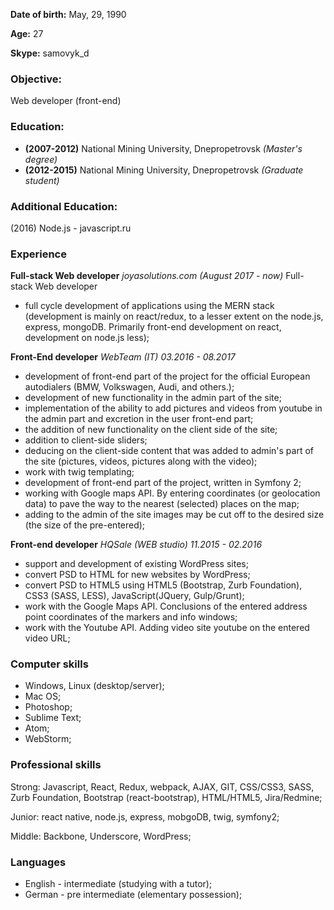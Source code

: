 **Date of birth:** May, 29, 1990

**Age:** 27

**Skype:** samovyk_d

### Objective:
Web developer (front-end)

### Education:
- **(2007-2012)** National Mining University, Dnepropetrovsk *(Master's degree)*
- **(2012-2015)** National Mining University, Dnepropetrovsk *(Graduate student)*

### Additional Education:
(2016) Node.js - javascript.ru

### Experience

**Full-stack Web developer**
*joyasolutions.com (August 2017 - now)*
Full-stack Web developer
- full cycle development of applications using the MERN stack (development is mainly on react/redux, to a lesser extent on the node.js, express, mongoDB. Primarily front-end development on react, development on node.js less);

**Front-End developer**
*WebTeam (IT) 03.2016 - 08.2017*
- development of front-end part of the project for the official European autodialers (BMW, Volkswagen, Audi, and others.);
- development of new functionality in the admin part of the site;
- implementation of the ability to add pictures and videos from youtube in the admin part and excretion in the user front-end part;
- the addition of new functionality on the client side of the site;
- addition to client-side sliders;
- deducing on the client-side content that was added to admin's part of the site (pictures, videos, pictures along with the video);
- work with twig templating;
- development of front-end part of the project, written in Symfony 2;
- working with Google maps API. By entering coordinates (or geolocation data) to pave the way to the nearest (selected) places on the map;
- adding to the admin of the site images may be cut off to the desired size (the size of the pre-entered);

**Front-end developer**
*HQSale (WEB studio) 11.2015 - 02.2016*
- support and development of existing WordPress sites;
- convert PSD to HTML for new websites by WordPress;
- convert PSD to HTML5 using HTML5 (Bootstrap, Zurb Foundation), CSS3 (SASS, LESS), JavaScript(JQuery, Gulp/Grunt);
- work with the Google Maps API. Conclusions of the entered address point coordinates of the markers and info windows;
- work with the Youtube API. Adding video site youtube on the entered video URL;

### Computer skills
- Windows, Linux (desktop/server);
- Mac OS;
- Photoshop;
- Sublime Text;
- Atom;
- WebStorm;

### Professional skills
Strong: Javascript, React, Redux, webpack, AJAX, GIT, CSS/CSS3, SASS, Zurb Foundation, Bootstrap (react-bootstrap), HTML/HTML5, Jira/Redmine;

Junior: react native, node.js, express, mobgoDB, twig, symfony2;

Middle:  Backbone, Underscore, WordPress;


### Languages
- English - intermediate (studying with a tutor);
- German - pre intermediate (elementary possession);
